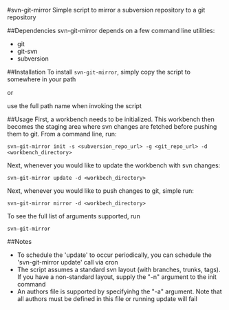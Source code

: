 #svn-git-mirror
Simple script to mirror a subversion repository to a git repository

##Dependencies
svn-git-mirror depends on a few command line utilities:
* git
* git-svn
* subversion


##Installation
To install `svn-git-mirror`, simply copy the script to somewhere in your path

or

use the full path name when invoking the script
    
    
##Usage
First, a workbench needs to be initialized. This workbench then becomes the staging area where svn changes are fetched before
pushing them to git. From a command line, run:

   `svn-git-mirror init -s <subversion_repo_url> -g <git_repo_url> -d <workbench_directory>`

Next, whenever you would like to update the workbench with svn changes:

   `svn-git-mirror update -d <workbech_directory>`
   
Next, whenever you would like to push changes to git, simple run:

   `svn-git-mirror mirror -d <workbech_directory>`
  
   
To see the full list of arguments supported, run

   `svn-git-mirror`
   
   
##Notes
* To schedule the 'update' to occur periodically, you can schedule the 'svn-git-mirror update' call via cron
* The script assumes a standard svn layout (with branches, trunks, tags). If you have a non-standard layout, supply the "-n" argument to the init command
* An authors file is supported by specifyinhg the "-a" argument. Note that all authors must be defined in this file or running update will fail



